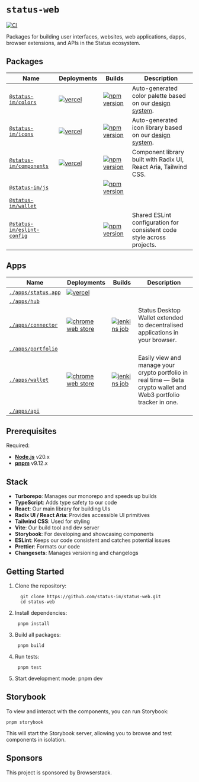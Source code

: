 # `status-web`

[![CI](https://github.com/status-im/status-web/actions/workflows/ci.yml/badge.svg)](https://github.com/status-im/status-web/actions/workflows/ci.yml)

Packages for building user interfaces, websites, web applications, dapps, browser extensions, and APIs in the Status ecosystem.

## Packages

| Name                                                   | Deployments                                                                                                          | Builds                                                                                                                              | Description                                                                                                                                                                   |
| ------------------------------------------------------ | -------------------------------------------------------------------------------------------------------------------- | ----------------------------------------------------------------------------------------------------------------------------------- | ----------------------------------------------------------------------------------------------------------------------------------------------------------------------------- |
| [`@status-im/colors`](./packages/colors)               | [![vercel](https://img.shields.io/badge/vercel-black)](https://status-components.vercel.app/?path=/story/colors)     | [![npm version](https://img.shields.io/npm/v/@status-im/colors.svg)](https://www.npmjs.com/package/@status-im/colors)               | Auto-generated color palette based on our [design system](https://www.figma.com/design/v98g9ZiaSHYUdKWrbFg9eM/Foundations?node-id=619-5995\&node-type=canvas\&m=dev).           |
| [`@status-im/icons`](./packages/icons)                 | [![vercel](https://img.shields.io/badge/vercel-black)](https://status-components.vercel.app/?path=/story/icons)      | [![npm version](https://img.shields.io/npm/v/@status-im/icons)](https://www.npmjs.com/package/@status-im/icons)                     | Auto-generated icon library based on our [design system](https://www.figma.com/design/qLLuMLfpGxK9OfpIavwsmK/Iconset?node-id=3239-987\&node-type=frame\&t=0h8iIiZ3Sf0g4MRV-11). |
| [`@status-im/components`](./packages/components)       | [![vercel](https://img.shields.io/badge/vercel-black)](https://status-components.vercel.app/?path=/story/components) | [![npm version](https://img.shields.io/npm/v/@status-im/components)](https://www.npmjs.com/package/@status-im/components)           | Component library built with Radix UI, React Aria, Tailwind CSS.                                                                                                              |
| [`@status-im/js`](./packages/status-js)                |                                                                                                                      | [![npm version](https://img.shields.io/npm/v/@status-im/js)](https://www.npmjs.com/package/@status-im/js)                           |                                                                                                                                                                               |
| [`@status-im/wallet`](./packages/wallet)               |                                                                                                                      |                                                                                                                                     |
| [`@status-im/eslint-config`](./packages/eslint-config) |                                                                                                                      | [![npm version](https://img.shields.io/npm/v/@status-im/eslint-config.svg)](https://www.npmjs.com/package/@status-im/eslint-config) | Shared ESLint configuration for consistent code style across projects.                                                                                                        |

## Apps

| Name                                   | Deployments                                                                                                                                | Builds                                                                                                                   | Description                                                                                                       |
| -------------------------------------- | ------------------------------------------------------------------------------------------------------------------------------------------ | ------------------------------------------------------------------------------------------------------------------------ | ----------------------------------------------------------------------------------------------------------------- |
| [`./apps/status.app`](./apps/status.app)         | [![vercel](https://img.shields.io/badge/vercel-black)](https://status.app)                                                                 |                                                                                                                          |                                                                                                                   |
| [`./apps/hub`](./apps/hub)             |                                                                                                                                            |                                                                                                                          |                                                                                                                   |
| [`./apps/connector`](./apps/connector) | [![chrome web store](https://img.shields.io/badge/chrome-grey)](https://chromewebstore.google.com/detail/kahehnbpamjplefhpkhafinaodkkenpg) | [![jenkins job](https://img.shields.io/badge/jenkins-grey)](https://ci.status.im/job/status-web/job/main/job/connector/) | Status Desktop Wallet extended to decentralised applications in your browser.                                     |
| [`./apps/portfolio`](./apps/portfolio) |                                                                                                                                            |                                                                                                                          |                                                                                                                   |
| [`./apps/wallet`](./apps/wallet)       | [![chrome web store](https://img.shields.io/badge/chrome-grey)](https://chromewebstore.google.com/detail/opkfeajbclhjdneghppfnfiannideafj) | [![jenkins job](https://img.shields.io/badge/jenkins-grey)](https://ci.status.im/job/status-web/job/main/job/wallet/)    | Easily view and manage your crypto portfolio in real time — Beta crypto wallet and Web3 portfolio tracker in one. |
| [`./apps/api`](./apps/api)             |                                                                                                                                            |                                                                                                                          |                                                                                                                   |

## Prerequisites

Required:

* **[Node.js](https://nodejs.org/)** v20.x
* **[pnpm](https://pnpm.io)** v9.12.x

## Stack

* **Turborepo**: Manages our monorepo and speeds up builds
* **TypeScript**: Adds type safety to our code
* **React**: Our main library for building UIs
* **Radix UI / React Aria**: Provides accessible UI primitives
* **Tailwind CSS**: Used for styling
* **Vite**: Our build tool and dev server
* **Storybook**: For developing and showcasing components
* **ESLint**: Keeps our code consistent and catches potential issues
* **Prettier**: Formats our code
* **Changesets**: Manages versioning and changelogs

## Getting Started

1.  Clone the repository:

          git clone https://github.com/status-im/status-web.git
          cd status-web

2.  Install dependencies:

         pnpm install

3.  Build all packages:

         pnpm build

4.  Run tests:

         pnpm test

5.  Start development mode:
    pnpm dev

## Storybook

To view and interact with the components, you can run Storybook:

    pnpm storybook

This will start the Storybook server, allowing you to browse and test components in isolation.

## Sponsors

This project is sponsored by Browserstack.
